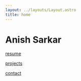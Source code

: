 ```yaml
---
layout: ../layouts/Layout.astro
title: home 
---
```

<!-- Markdown Preview - https://dillinger.io/ -->

# Anish Sarkar 

[resume](https://anishsarkar.com/AnishSarkar_CyberSecIntern.pdf)

[projects](https://localhost)

[contact](/localhost)
